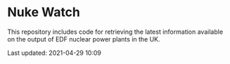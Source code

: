 # Nuke Watch

This repository includes code for retrieving the latest information available on the output of EDF nuclear power plants in the UK.

Last updated: 2021-04-29 10:09